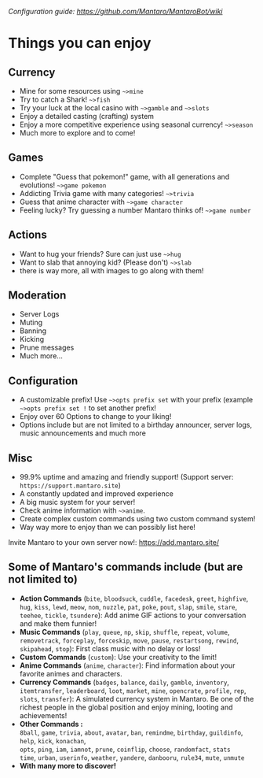 _Configuration guide: https://github.com/Mantaro/MantaroBot/wiki_

# Things you can enjoy

## Currency

*   Mine for some resources using `~>mine`
*   Try to catch a Shark! `~>fish`
*   Try your luck at the local casino with `~>gamble` and `~>slots`
*   Enjoy a detailed casting (crafting) system
*   Enjoy a more competitive experience using seasonal currency! `~>season`
*   Much more to explore and to come!

## Games

*   Complete "Guess that pokemon!" game, with all generations and evolutions! `~>game pokemon`
*   Addicting Trivia game with many categories! `~>trivia`
*   Guess that anime character with `~>game character`
*   Feeling lucky? Try guessing a number Mantaro thinks of! `~>game number`

## Actions

*   Want to hug your friends? Sure can just use `~>hug`
*   Want to slab that annoying kid? (Please don't) `~>slab`
*   there is way more, all with images to go along with them!

## Moderation

*   Server Logs
*   Muting
*   Banning
*   Kicking
*   Prune messages
*   Much more...

## Configuration

*   A customizable prefix! Use `~>opts prefix set` with your prefix (example `~>opts prefix set !` to set another prefix!
*   Enjoy over 60 Options to change to your liking!
*   Options include but are not limited to a birthday announcer, server logs, music announcements and much more

## Misc
*   99.9% uptime and amazing and friendly support! (Support server: `https://support.mantaro.site`)
*   A constantly updated and improved experience
*   A big music system for your server!
*   Check anime information with `~>anime`.
*   Create complex custom commands using two custom command system!
*   Way way more to enjoy than we can possibly list here!

Invite Mantaro to your own server now!: https://add.mantaro.site/

## Some of Mantaro's commands include (but are not limited to)

*   **Action Commands** (`bite`, `bloodsuck`, `cuddle`, `facedesk`, `greet`, `highfive`, `hug`, `kiss`, `lewd`, `meow`, `nom`, `nuzzle`, `pat`, `poke`, `pout`, `slap`, `smile`, `stare`, `teehee`, `tickle`, `tsundere`):
    Add anime GIF actions to your conversation and make them funnier!
*   **Music Commands** (`play`, `queue`, `np`, `skip`, `shuffle`, `repeat`, `volume`, `removetrack`, `forceplay`, `forceskip`, `move`, `pause`, `restartsong`, `rewind`, `skipahead`, `stop`):
    First class music with no delay or loss!
*   **Custom Commands** (`custom`): 
    Use your creativity to the limit!
*   **Anime Commands** (`anime`, `character`): 
    Find information about your favorite animes and characters.
*   **Currency Commands** (`badges`, `balance`, `daily`, `gamble`, `inventory`, `itemtransfer`, `leaderboard`, `loot`, `market`, `mine`, `opencrate`, `profile`, `rep`, `slots`, `transfer`): 
    A simulated currency system in Mantaro. Be one of the richest people in the global position and enjoy mining, looting and achievements!
*   **Other Commands :**  
    `8ball`, `game`, `trivia`, `about`, `avatar`, `ban`, `remindme`, `birthday`, `guildinfo`, `help`, `kick`, `konachan`,  
    `opts`, `ping`, `iam`, `iamnot`, `prune`, `coinflip`, `choose`, `randomfact`, `stats`  
    `time`, `urban`, `userinfo`, `weather`, `yandere`, `danbooru`, `rule34`, `mute`, `unmute` 
*   **With many more to discover!**
